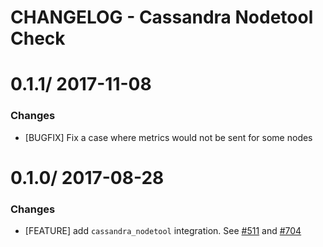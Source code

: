 # CHANGELOG - Cassandra Nodetool Check

0.1.1/ 2017-11-08
==================

### Changes

* [BUGFIX] Fix a case where metrics would not be sent for some nodes

0.1.0/ 2017-08-28
==================

### Changes

* [FEATURE] add `cassandra_nodetool` integration. See [#511][] and [#704][]

[#511]: https://github.com/DataDog/integrations-core/issues/511
[#704]: https://github.com/DataDog/integrations-core/issues/704

[#511]: https://github.com/DataDog/integrations-core/issues/511
[#704]: https://github.com/DataDog/integrations-core/issues/704

[#511]: https://github.com/DataDog/integrations-core/issues/511
[#704]: https://github.com/DataDog/integrations-core/issues/704
